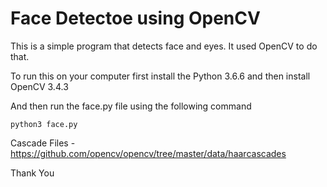 # Face Detectoe using OpenCV

This is a simple program that detects face and eyes. It used OpenCV to do that. 

To run this on your computer first install the Python 3.6.6 and then install OpenCV 3.4.3

And then run the face.py file using the following command 

```
python3 face.py
```

Cascade  Files - https://github.com/opencv/opencv/tree/master/data/haarcascades

Thank You